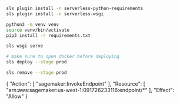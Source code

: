 ```bash
sls plugin install -n serverless-python-requirements
sls plugin install -n serverless-wsgi

python3 -m venv venv
source venv/bin/activate
pip3 install -r requirements.txt

sls wsgi serve

# make sure to open docker before deploying
sls deploy --stage prod

sls remove --stage prod
```

{
"Action": [
"sagemaker:InvokeEndpoint"
],
"Resource": [
"arn:aws:sagemaker:us-west-1:091726233116:endpoint/*"
],
"Effect": "Allow"
}
